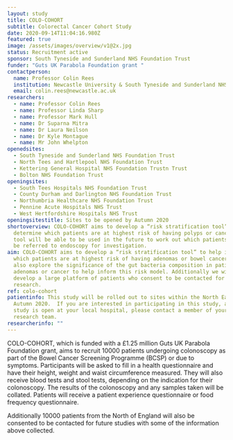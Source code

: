 ```yaml
---
layout: study
title: COLO-COHORT
subtitle: Colorectal Cancer Cohort Study
date: 2020-09-14T11:04:16.980Z
featured: true
image: /assets/images/overview/v1@2x.jpg
status: Recruitment active
sponsor: South Tyneside and Sunderland NHS Foundation Trust
funder: "Guts UK Parabola Foundation grant "
contactperson:
  name: Professor Colin Rees
  institution: Newcastle University & South Tyneside and Sunderland NHS Trust
  email: colin.rees@newcastle.ac.uk
researchers:
  - name: Professor Colin Rees
  - name: Professor Linda Sharp
  - name: Professor Mark Hull
  - name: Dr Suparna Mitra
  - name: Dr Laura Neilson
  - name: Dr Kyle Montague
  - name: Mr John Whelpton
openedsites:
  - South Tyneside and Sunderland NHS Foundation Trust
  - North Tees and Hartlepool NHS Foundation Trust
  - Kettering General Hospital NHS Foundation Trustn Trust
  - Bolton NHS Foundation Trust
openingsites:
  - South Tees Hospitals NHS Foundation Trust
  - County Durham and Darlington NHS Foundation Trust
  - Northumbria Healthcare NHS Foundation Trust
  - Pennine Acute Hospitals NHS Trust
  - West Hertfordshire Hospitals NHS Trust
openingsitestitle: Sites to be opened by Autumn 2020
shortoverview: COLO-COHORT aims to develop a “risk stratification tool” to help
  determine which patients are at highest risk of having polyps or cancer; this
  tool will be able to be used in the future to work out which patients need to
  be referred to endoscopy for investigation.
aim: COLO-COHORT aims to develop a “risk stratification tool” to help identify
  which patients are at highest risk of having adenomas or bowel cancer. We will
  also explore the significance of the gut bacteria composition in patients with
  adenomas or cancer to help inform this risk model. Additionally we will
  develop a large platform of patients who consent to be contacted for future
  research.
ref: colo-cohort
patientinfo: This study will be rolled out to sites within the North East by
  Autumn 2020.  If you are interested in participating in this study, and if the
  study is open at your local hospital, please contact a member of your local
  research team.
researcherinfo: ""
---
```

COLO-COHORT, which is funded with a £1.25 million Guts UK Parabola Foundation grant, aims to recruit 10000 patients undergoing colonoscopy as part of ​the Bowel Cancer Screening Programme (BCSP​) or due to symptoms. Participants will be asked to fill in a health questionnaire and have their height, weight and waist circumference measured. They will also receive blood tests and stool tests, depending on the indication for their colonoscopy. The results of the colonoscopy and any samples taken will be collated. Patients will receive a patient experience questionnaire or food frequency questionnaire. 

<!-- !\\\\[Sample photo](/assets/images/studies/samples2.jpg)
  -->

Additionally 10000 patients from the North of England will also be consented to be contacted for future studies with some of the information above collected.